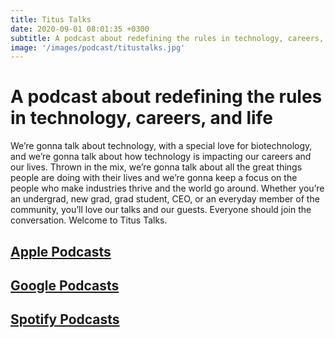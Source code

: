 ```yaml
---
title: Titus Talks
date: 2020-09-01 08:01:35 +0300
subtitle: A podcast about redefining the rules in technology, careers, and life.
image: '/images/podcast/titustalks.jpg'
---
```


# A podcast about redefining the rules in technology, careers, and life
We’re gonna talk about technology, with a special love for biotechnology, and we’re gonna talk about how technology is impacting our careers and our lives. Thrown in the mix, we’re gonna talk about all the great things people are doing with their lives and we’re gonna keep a focus on the people who make industries thrive and the world go around. Whether you’re an undergrad, new grad, grad student, CEO, or an everyday member of the community, you’ll love our talks and our guests. Everyone should join the conversation. Welcome to Titus Talks.

## <a href="https://podcasts.apple.com/podcast/id1515270288" target="_blank">Apple Podcasts</a>
## <a href="https://podcasts.google.com/feed/aHR0cHM6Ly9hbmNob3IuZm0vcy8xZTA1NTkzOC9wb2RjYXN0L3Jzcw==" target="_blank">Google Podcasts</a>
## <a href="https://open.spotify.com/show/5YYblIXc9T20qxhjE4A5Ji" target="_blank">Spotify Podcasts</a>
